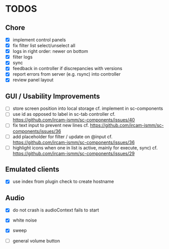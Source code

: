 # TODOS

## Chore
- [x] implement control panels
- [x] fix filter list select/unselect all
- [x] logs in right order: newer on bottom
- [x] filter logs
- [x] sync
- [x] feedback in controller if discrepancies with versions
- [x] report errors from server (e.g. rsync) into controller
- [x] review panel layout

## GUI / Usability Improvements
- [ ] store screen position into local storage
      cf. implement in sc-components
- [ ] use id as opposed to label in sc-tab controller 
      cf. https://github.com/ircam-ismm/sc-components/issues/40
- [ ] fix text input to prevent new lines
      cf. https://github.com/ircam-ismm/sc-components/issues/36
- [ ] add placeholder for filter / update on @input
      cf. https://github.com/ircam-ismm/sc-components/issues/36
- [ ] highlight icons when one in list is active, mainly for execute, sync)
      cf. https://github.com/ircam-ismm/sc-components/issues/29

## Emulated clients
- [x] use index from plugin check to create hostname

## Audio
- [x] do not crash is audioContext fails to start
- [x] white noise
- [x] sweep
- [ ] general volume button


